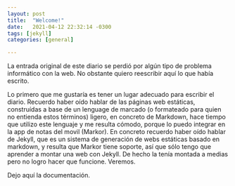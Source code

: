 ```yaml
---
layout: post
title:  "Welcome!"
date:   2021-04-12 22:32:14 -0300
tags: [jekyll]
categories: [general]

---
```

La entrada original de este diario se perdió por algún tipo de problema informático con la web. No obstante quiero reescribir aquí lo que había escrito.

Lo primero que me gustaría es tener un lugar adecuado para escribir el diario. Recuerdo haber oído hablar de las páginas web estáticas, construídas a base de un lenguage de marcado (o formateado para quien no entienda estos términos) ligero, en concreto de Markdown, hace tiempo que utilizo este lenguaje y me resulta cómodo, porque lo puedo integrar en la app de notas del movil (Markor). En concreto recuerdo haber oído hablar de Jekyll, que es un sistema de generación de webs estáticas basado en markdown, y resulta que Markor tiene soporte, así que sólo tengo que aprender a montar una web con Jekyll. De hecho la tenía montada a medias pero no logro hacer que funcione. Veremos.

Dejo aquí la documentación.

[jekyll-docs]: http://jekyllrb.com/docs/home
[jekyll-gh]:   https://github.com/jekyll/jekyll
[jekyll-talk]: https://talk.jekyllrb.com/
